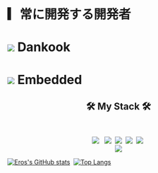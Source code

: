# ▎常に開発する開発者<br>
# <img src="https://img.shields.io/badge/Univ-2E9FFF?style=flat-square&logo=Disqus&logoColor=white"/> Dankook
# <img src="https://img.shields.io/badge/Lab-2E9FFF?style=flat-square&logo=Disqus&logoColor=white"/> Embedded

<h2 align="center"><b>🛠 My Stack 🛠</b></h2>
</br>
<p align="center">
<!-- <img src="https://img.shields.io/badge/Android-3DDC84?style=flat-square&logo=Android&logoColor=white"/></a> &nbsp -->
<img src="https://img.shields.io/badge/c++-00599C?style=flat-square&logo=c%2B%2B&logoColor=white"/></a> &nbsp 
<img src="https://img.shields.io/badge/Adobe Photoshop-31A8FF?style=flat-square&logo=Adobe Photoshop&logoColor=white"/>&nbsp 
<img src="https://img.shields.io/badge/Python-3776AB?style=flat-square&logo=Python&logoColor=white"/>&nbsp 
<img src="https://img.shields.io/badge/Linux-FCC624?style=flat-square&logo=Linux&logoColor=white"/>&nbsp 
<img src="https://img.shields.io/badge/Java-007396?style=flat-square&logo=Java&logoColor=white"/>&nbsp <br>
<a href="mailto:guangxun0621@gmail.com" target="_blank"><img src="https://img.shields.io/badge/Gmail-005FF9?style=flat-square&logo=Gmail&logoColor=white"/></a></p>

[![Eros's GitHub stats](https://github-readme-stats.vercel.app/api?username=ErosBryant&show_icons=true&theme=graywhite)](https://github.com/anuraghazra/github-readme-stats)&nbsp;
[![Top Langs](https://github-readme-stats.vercel.app/api/top-langs/?username=ErosBryant&layout=compact)](https://github.com/anuraghazra/github-readme-stats)
